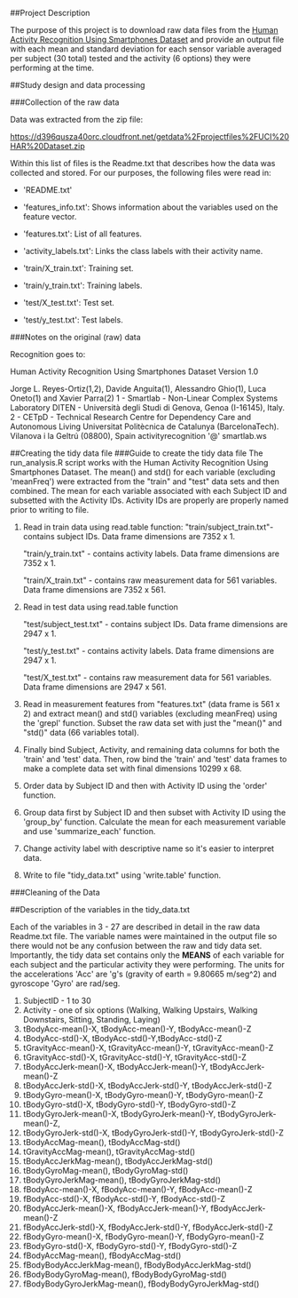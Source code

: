 ##Project Description

The purpose of this project is to download raw data files from the [Human Activity Recognition Using Smartphones Dataset](http://archive.ics.uci.edu/ml/datasets/Human+Activity+Recognition+Using+Smartphones) and provide an output file with each mean and standard deviation for each sensor variable averaged per subject (30 total) tested and the activity (6 options) they were performing at the time.

##Study design and data processing

###Collection of the raw data

Data was extracted from the zip file:

https://d396qusza40orc.cloudfront.net/getdata%2Fprojectfiles%2FUCI%20HAR%20Dataset.zip 

Within this list of files is the Readme.txt that describes how the data was collected and stored. For our purposes, the following files were read in:

- 'README.txt'

- 'features_info.txt': Shows information about the variables used on the feature vector.

- 'features.txt': List of all features.

- 'activity_labels.txt': Links the class labels with their activity name.

- 'train/X_train.txt': Training set.

- 'train/y_train.txt': Training labels.

- 'test/X_test.txt': Test set.

- 'test/y_test.txt': Test labels.

###Notes on the original (raw) data

Recognition goes to:

Human Activity Recognition Using Smartphones Dataset
Version 1.0

Jorge L. Reyes-Ortiz(1,2), Davide Anguita(1), Alessandro Ghio(1), Luca Oneto(1) and Xavier Parra(2)
1 - Smartlab - Non-Linear Complex Systems Laboratory
DITEN - Università  degli Studi di Genova, Genoa (I-16145), Italy. 
2 - CETpD - Technical Research Centre for Dependency Care and Autonomous Living
Universitat Politècnica de Catalunya (BarcelonaTech). Vilanova i la Geltrú (08800), Spain
activityrecognition '@' smartlab.ws 

##Creating the tidy data file
###Guide to create the tidy data file
The run_analysis.R script works with the Human Activity Recognition Using Smartphones Dataset.
The mean() and std() for each variable (excluding 'meanFreq') were extracted 
from the "train" and "test" data sets and then combined. The mean for each variable
associated with each Subject ID and subsetted with the Activity IDs. Activity IDs are properly
are properly named prior to writing to file.

1. Read in train data using read.table function:
   "train/subject_train.txt"- contains subject IDs. Data frame dimensions are 7352 x 1.

   "train/y_train.txt" - contains activity labels. Data frame dimensions are 7352 x 1.

   "train/X_train.txt" - contains raw measurement data for 561 variables. Data frame dimensions are 7352 x 561.

2. Read in test data using read.table function

   "test/subject_test.txt" - contains subject IDs. Data frame dimensions are 2947 x 1.

   "test/y_test.txt" - contains activity labels. Data frame dimensions are 2947 x 1.

   "test/X_test.txt" - contains raw measurement data for 561 variables. Data frame dimensions are 2947 x 561.

3. Read in measurement features from "features.txt" (data frame is 561 x 2) and extract mean() and std() variables (excluding meanFreq) using the 'grepl' function. Subset the raw data set with just the "mean()" and "std()" data (66 variables total).

4. Finally bind Subject, Activity, and remaining data columns for both the 'train' and 'test' data. Then, row bind the 'train' and 'test' data frames to make a complete data set with final dimensions 10299 x 68.

5. Order data by Subject ID and then with Activity ID using the 'order' function.

6. Group data first by Subject ID and then subset with Activity ID using the 'group_by' function. Calculate the mean for each measurement variable and use 'summarize_each' function.

7. Change activity label with descriptive name so it's easier to interpret data.
8. Write to file "tidy_data.txt" using 'write.table' function.


###Cleaning of the Data

##Description of the variables in the tidy_data.txt

Each of the variables in 3 - 27 are described in detail in the raw data Readme.txt file. The variable names were maintained in the output file so there would not be any confusion between the raw and tidy data set. Importantly, the tidy data set contains only the **MEANS** of each variable for each subject and the particular activity they were performing. The units for the accelerations 'Acc' are 'g's (gravity of earth = 9.80665 m/seg^2) and gyroscope 'Gyro' are rad/seg.

1. SubjectID - 1 to 30
2. Activity - one of six options (Walking, Walking Upstairs, Walking Downstairs, Sitting, Standing, Laying)
3. tBodyAcc-mean()-X, tBodyAcc-mean()-Y, tBodyAcc-mean()-Z
4. tBodyAcc-std()-X, tBodyAcc-std()-Y,tBodyAcc-std()-Z
5. tGravityAcc-mean()-X, tGravityAcc-mean()-Y, tGravityAcc-mean()-Z
6. tGravityAcc-std()-X, tGravityAcc-std()-Y, tGravityAcc-std()-Z
7. tBodyAccJerk-mean()-X, tBodyAccJerk-mean()-Y, tBodyAccJerk-mean()-Z
8. tBodyAccJerk-std()-X, tBodyAccJerk-std()-Y, tBodyAccJerk-std()-Z
9. tBodyGyro-mean()-X, tBodyGyro-mean()-Y, tBodyGyro-mean()-Z
10. tBodyGyro-std()-X, tBodyGyro-std()-Y, tBodyGyro-std()-Z
11. tBodyGyroJerk-mean()-X, tBodyGyroJerk-mean()-Y, tBodyGyroJerk-mean()-Z, 
12. tBodyGyroJerk-std()-X, tBodyGyroJerk-std()-Y, tBodyGyroJerk-std()-Z
13. tBodyAccMag-mean(), tBodyAccMag-std()
14. tGravityAccMag-mean(), tGravityAccMag-std()
15. tBodyAccJerkMag-mean(), tBodyAccJerkMag-std()
16. tBodyGyroMag-mean(), tBodyGyroMag-std()
17. tBodyGyroJerkMag-mean(), tBodyGyroJerkMag-std()
18. fBodyAcc-mean()-X, fBodyAcc-mean()-Y, fBodyAcc-mean()-Z
19. fBodyAcc-std()-X, fBodyAcc-std()-Y, fBodyAcc-std()-Z
20. fBodyAccJerk-mean()-X, fBodyAccJerk-mean()-Y, fBodyAccJerk-mean()-Z
21. fBodyAccJerk-std()-X, fBodyAccJerk-std()-Y, fBodyAccJerk-std()-Z
22. fBodyGyro-mean()-X, fBodyGyro-mean()-Y, fBodyGyro-mean()-Z
23. fBodyGyro-std()-X, fBodyGyro-std()-Y, fBodyGyro-std()-Z
24. fBodyAccMag-mean(), fBodyAccMag-std()
25. fBodyBodyAccJerkMag-mean(), fBodyBodyAccJerkMag-std()
26. fBodyBodyGyroMag-mean(), fBodyBodyGyroMag-std()
27. fBodyBodyGyroJerkMag-mean(), fBodyBodyGyroJerkMag-std()
 
